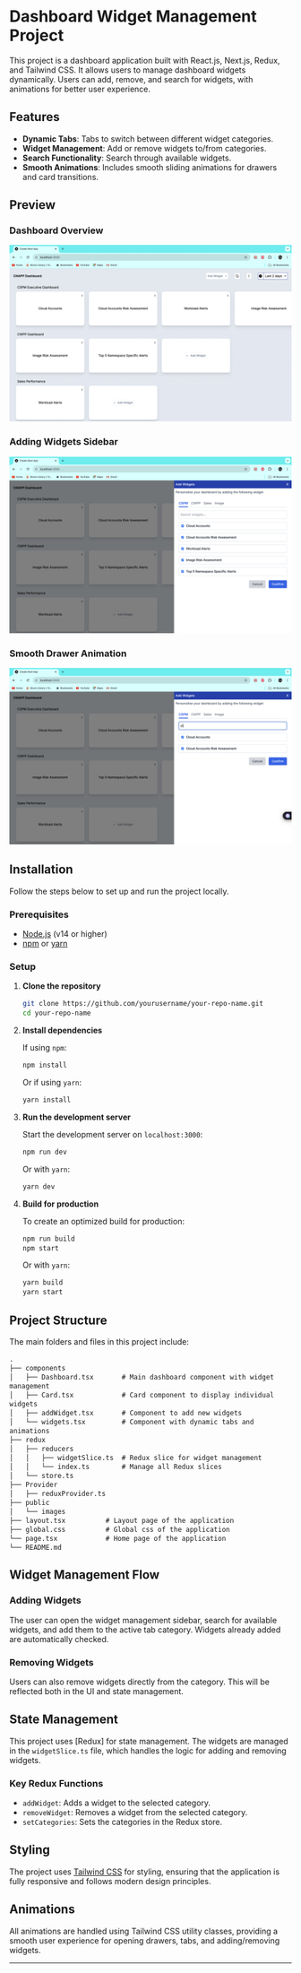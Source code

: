 # Dashboard Widget Management Project

This project is a dashboard application built with React.js, Next.js, Redux, and Tailwind CSS. It allows users to manage dashboard widgets dynamically. Users can add, remove, and search for widgets, with animations for better user experience.

## Features

- **Dynamic Tabs**: Tabs to switch between different widget categories.
- **Widget Management**: Add or remove widgets to/from categories.
- **Search Functionality**: Search through available widgets.
- **Smooth Animations**: Includes smooth sliding animations for drawers and card transitions.

## Preview

### Dashboard Overview

![Dashboard Overview](./public/dashboard.png)

### Adding Widgets Sidebar

![Add Widget Overview](./public/addWidget.png)

### Smooth Drawer Animation

![Search Overview](./public/search.png)

## Installation

Follow the steps below to set up and run the project locally.

### Prerequisites

- [Node.js](https://nodejs.org/) (v14 or higher)
- [npm](https://www.npmjs.com/) or [yarn](https://yarnpkg.com/)

### Setup

1. **Clone the repository**

   ```bash
   git clone https://github.com/yourusername/your-repo-name.git
   cd your-repo-name
   ```

2. **Install dependencies**

   If using `npm`:

   ```bash
   npm install
   ```

   Or if using `yarn`:

   ```bash
   yarn install
   ```

3. **Run the development server**

   Start the development server on `localhost:3000`:

   ```bash
   npm run dev
   ```

   Or with `yarn`:

   ```bash
   yarn dev
   ```

4. **Build for production**

   To create an optimized build for production:

   ```bash
   npm run build
   npm start
   ```

   Or with `yarn`:

   ```bash
   yarn build
   yarn start
   ```

## Project Structure

The main folders and files in this project include:

```
.
├── components
│   ├── Dashboard.tsx       # Main dashboard component with widget management
│   ├── Card.tsx            # Card component to display individual widgets
│   ├── addWidget.tsx       # Component to add new widgets
│   └── widgets.tsx         # Component with dynamic tabs and animations
├── redux
│   ├── reducers
│   │   ├── widgetSlice.ts  # Redux slice for widget management
│   │   └── index.ts        # Manage all Redux slices
│   └── store.ts
├── Provider
│   ├── reduxProvider.ts
├── public
│   └── images
├── layout.tsx          # Layout page of the application
├── global.css          # Global css of the application
└── page.tsx            # Home page of the application
└── README.md

```

## Widget Management Flow

### Adding Widgets

The user can open the widget management sidebar, search for available widgets, and add them to the active tab category. Widgets already added are automatically checked.

### Removing Widgets

Users can also remove widgets directly from the category. This will be reflected both in the UI and state management.

## State Management

This project uses [Redux] for state management. The widgets are managed in the `widgetSlice.ts` file, which handles the logic for adding and removing widgets.

### Key Redux Functions

- `addWidget`: Adds a widget to the selected category.
- `removeWidget`: Removes a widget from the selected category.
- `setCategories`: Sets the categories in the Redux store.

## Styling

The project uses [Tailwind CSS](https://tailwindcss.com/) for styling, ensuring that the application is fully responsive and follows modern design principles.

## Animations

All animations are handled using Tailwind CSS utility classes, providing a smooth user experience for opening drawers, tabs, and adding/removing widgets.

---
